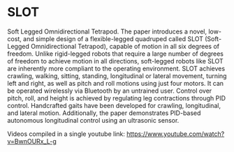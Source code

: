 # SLOT
Soft Legged Omnidirectional Tetrapod.
The paper introduces a novel, low-cost, and simple design of a flexible-legged quadruped called SLOT (Soft-Legged Omnidirectional Tetrapod), capable of motion in all six degrees of freedom. Unlike rigid-legged robots that require a large number of degrees of freedom to achieve motion in all directions, soft-legged robots like SLOT are inherently more compliant to the operating environment.
SLOT achieves crawling, walking, sitting, standing, longitudinal or lateral movement, turning left and right, as well as pitch and roll motions using just four motors. It can be operated wirelessly via Bluetooth by an untrained user. Control over pitch, roll, and height is achieved by regulating leg contractions through PID control. Handcrafted gaits have been developed for crawling, longitudinal, and lateral motion. Additionally, the paper demonstrates PID-based autonomous longitudinal control using an ultrasonic sensor.

Videos compiled in a single youtube link:
https://www.youtube.com/watch?v=BwnOURx_L-g
